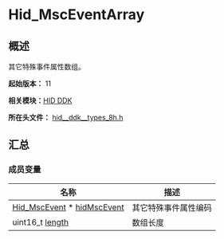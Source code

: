 # Hid_MscEventArray


## 概述

其它特殊事件属性数组。

**起始版本：** 11

**相关模块：**[HID DDK](_hid_ddk.md)

**所在头文件：** [hid__ddk__types_8h.h](hid__ddk__types_8h.md)

## 汇总


### 成员变量

| 名称 | 描述 | 
| -------- | -------- |
| [Hid_MscEvent](_hid_ddk.md#hid_mscevent) \* [hidMscEvent](_hid_ddk.md#hidmscevent) | 其它特殊事件属性编码 | 
| uint16_t [length](_hid_ddk.md#length-55) | 数组长度 | 
